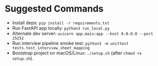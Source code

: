 # Suggested Commands
- Install deps: `pip install -r requirements.txt`
- Run FastAPI app locally: `python3 run_local.py`
- Alternate dev server: `uvicorn app.main:app --host 0.0.0.0 --port 25252`
- Run interview pipeline smoke test: `python3 -m unittest tests.test_interview_sheet_mapping`
- Bootstrap project on macOS/Linux: `./setup.sh` (after `chmod +x setup.sh`).